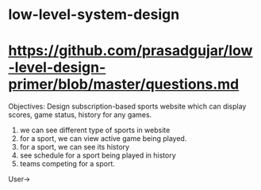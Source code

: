 # low-level-system-design

# https://github.com/prasadgujar/low-level-design-primer/blob/master/questions.md

Objectives:
Design subscription-based sports website which can display scores, game status, history for any games.

1. we can see different type of sports in website
2. for a sport, we can view active game being played.
3. for a sport, we can see its history
4. see schedule for a sport being played in history
5. teams competing for a sport.

User->
